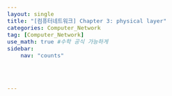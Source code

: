 ```yaml
---
layout: single
title: "[컴퓨터네트워크] Chapter 3: physical layer" 
categories: Computer_Network
tag: [Computer_Network]
use_math: true #수학 공식 가능하게
sidebar:
    nav: "counts"




---
```


<style>
  body {
    font-size: 15px; /* 폰트 사이즈 조절 */
  }
</style>





